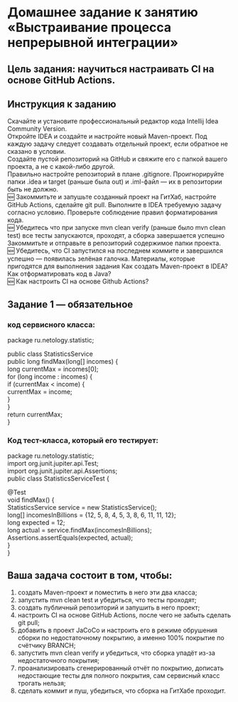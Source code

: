 # Домашнее задание к занятию «Выстраивание процесса непрерывной интеграции»
## Цель задания: научиться настраивать CI на основе GitHub Actions.
## Инструкция к заданию
Скачайте и установите профессиональный редактор кода Intellij Idea Community Version.  
Откройте IDEA и создайте и настройте новый Maven-проект. Под каждую задачу следует создавать отдельный проект, если обратное не сказано в условии.  
Создайте пустой репозиторий на GitHub и свяжите его с папкой вашего проекта, а не с какой-либо другой.  
Правильно настройте репозиторий в плане .gitignore. Проигнорируйте папки .idea и target (раньше была out) и .iml-файл — их в репозитории быть не должно.    
🆕 Закоммитьте и запушьте созданный проект на ГитХаб, настройте GitHub Actions, сделайте git pull.
Выполните в IDEA требуемую задачу согласно условию.
Проверьте соблюдение правил форматирования кода.  
🆕 Убедитесь что при запуске mvn clean verify (раньше было mvn clean test) все тесты запускаются, проходят, а сборка завершается успешно
Закоммитьте и отправьте в репозиторий содержимое папки проекта.  
🆕 Убедитесь, что CI запустился на последнем коммите и завершился успешно — появилась зелёная галочка.
Материалы, которые пригодятся для выполнения задания
Как создать Maven-проект в IDEA?
Как отформатировать код в Java?  
🆕 Как настроить CI на основе Github Actions?    
## Задание 1 — обязательное
### код сервисного класса:  

package ru.netology.statistic;  

public class StatisticsService  
    public long findMax(long[] incomes) {  
        long currentMax = incomes[0];  
        for (long income : incomes) {  
            if (currentMax < income) {  
                currentMax = income;  
            }  
        }  
        return currentMax;  
    }  

### Код тест-класса, который его тестирует:
  
package ru.netology.statistic;  
import org.junit.jupiter.api.Test;  
import org.junit.jupiter.api.Assertions;  
public class StatisticsServiceTest {  
  
  @Test  
  void findMax() {  
    StatisticsService service = new StatisticsService();  
    long[] incomesInBillions = {12, 5, 8, 4, 5, 3, 8, 6, 11, 11, 12};  
    long expected = 12;  
    long actual = service.findMax(incomesInBillions);  
    Assertions.assertEquals(expected, actual);  
  }  
}  
## Ваша задача состоит в том, чтобы:  
1. создать Maven-проект и поместить в него эти два класса;  
2. запустить mvn clean test и убедиться, что тесты проходят;  
3. создать публичный репозиторий и запушить в него проект;  
4. настроить CI на основе GitHub Actions, после чего не забыть сделать git pull;  
5. добавить в проект JaCoCo и настроить его в режиме обрушения сборки по недостаточному покрытию, а именно 100% покрытие по счётчику BRANCH;  
6. запустить mvn clean verify и убедиться, что сборка упадёт из-за недостаточного покрытия;  
7. проанализировать сгенерированный отчёт по покрытию, дописать недостающие тесты для полного покрытия, сам сервисный класс трогать нельзя;  
8. сделать коммит и пуш, убедиться, что сборка на ГитХабе проходит.
